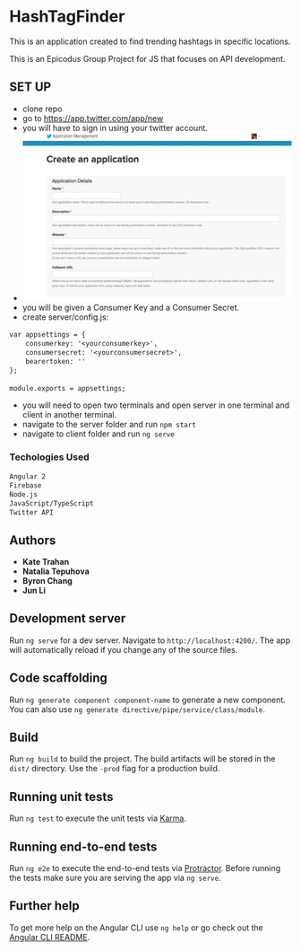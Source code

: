 # HashTagFinder

This is an application created to find trending hashtags in specific locations.

This is an Epicodus Group Project for JS that focuses on API development.

## SET UP

* clone repo
* go to https://app.twitter.com/app/new
* you will have to sign in using your twitter account.
* ![twitterapp](./images/twitterapp.png)
* you will be given a Consumer Key and a Consumer Secret.
* create server/config.js:

```
var appsettings = {
    consumerkey: '<yourconsumerkey>',
    consumersecret: '<yourconsumersecret>',
    bearertoken: ''
};

module.exports = appsettings;
```
* you will need to open two terminals and open server in one terminal and client in another terminal.
* navigate to the server folder and run `npm start`
* navigate to client folder and run `ng serve`

### Techologies Used

```
Angular 2
Firebase
Node.js
JavaScript/TypeScript
Twitter API
```

## Authors
* **Kate Trahan**
* **Natalia Tepuhova**
* **Byron Chang**
* **Jun Li**

## Development server

Run `ng serve` for a dev server. Navigate to `http://localhost:4200/`. The app will automatically reload if you change any of the source files.

## Code scaffolding

Run `ng generate component component-name` to generate a new component. You can also use `ng generate directive/pipe/service/class/module`.

## Build

Run `ng build` to build the project. The build artifacts will be stored in the `dist/` directory. Use the `-prod` flag for a production build.

## Running unit tests

Run `ng test` to execute the unit tests via [Karma](https://karma-runner.github.io).

## Running end-to-end tests

Run `ng e2e` to execute the end-to-end tests via [Protractor](http://www.protractortest.org/).
Before running the tests make sure you are serving the app via `ng serve`.

## Further help

To get more help on the Angular CLI use `ng help` or go check out the [Angular CLI README](https://github.com/angular/angular-cli/blob/master/README.md).
